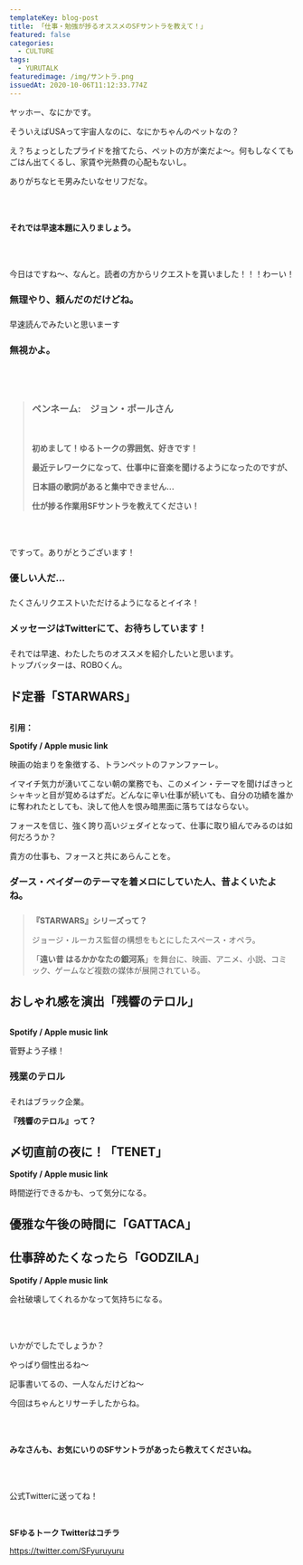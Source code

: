 ```yaml
---
templateKey: blog-post
title: 「仕事・勉強が捗るオススメのSFサントラを教えて！」
featured: false
categories:
  - CULTURE
tags:
  - YURUTALK
featuredimage: /img/サントラ.png
issuedAt: 2020-10-06T11:12:33.774Z
---
```

<div class="talk-left">
  <div class="nanika"></div>
  <div class="serif">
    <p>ヤッホー、なにかです。<p>
  </div>
</div>

<div class="talk-right">
  <div class="robo"></div>
  <div class="serif">
    <p>そういえばUSAって宇宙人なのに、なにかちゃんのペットなの？<p>
  </div>
</div>

<div class="talk-left">
  <div class="usa"></div>
  <div class="serif">
    <p>え？ちょっとしたプライドを捨てたら、ペットの方が楽だよ～。何もしなくてもごはん出てくるし、家賃や光熱費の心配もないし。<p>
  </div>
</div>

<div class="talk-right">
  <div class="uma"></div>
  <div class="serif">
    <p>ありがちなヒモ男みたいなセリフだな。<p>
  </div>
</div>

<br><br>

**それでは早速本題に入りましょう。**

<br><br>

<div class="talk-left">
  <div class="nanika"></div>
  <div class="serif">
    <p>今日はですね〜、なんと。読者の方からリクエストを貰いました！！！わーい！<p>
  </div>
</div>

<div class="talk-right">
  <div class="usa"></div>
  <div class="serif">
    <h3>無理やり、頼んだのだけどね。<h3>
  </div>
</div>

<div class="talk-left">
  <div class="nanika"></div>
  <div class="serif">
    <p>早速読んでみたいと思いまーす<p>
  </div>
</div>

<div class="talk-right">
  <div class="usa"></div>
  <div class="serif">
    <h3>無視かよ。<h3>
  </div>
</div>

<br><br>

> **<h3>ペンネーム:　ジョン・ポールさん</h3>**
>
> **<br>**
>
> **初めまして！ゆるトークの雰囲気、好きです！**
>
> **最近テレワークになって、仕事中に音楽を聞けるようになったのですが、**
>
> **日本語の歌詞があると集中できません…**
>
> **仕が捗る作業用SFサントラを教えてください！**

<br><br>

<div class="talk-left">
  <div class="nanika"></div>
  <div class="serif">
    <p>ですって。ありがとうございます！<p>
  </div>
</div>

<div class="talk-right">
  <div class="usa"></div>
  <div class="serif">
    <h3>優しい人だ…<h3>
  </div>
</div>

<div class="talk-left">
  <div class="robo"></div>
  <div class="serif">
    <p>たくさんリクエストいただけるようになるとイイネ！<p>
  </div>
</div>

<div class="talk-right">
  <div class="uma"></div>
  <div class="serif">
    <h3>メッセージはTwitterにて、お待ちしています！<h3>
  </div>
</div>

<div class="talk-left">
  <div class="nanika"></div>
  <div class="serif">
    <p>それでは早速、わたしたちのオススメを紹介したいと思います。<br>トップバッターは、ROBOくん。<p>
  </div>
</div>

## ド定番「STARWARS」



![]()

**引用：**



**Spotify / Apple music link**

映画の始まりを象徴する、トランペットのファンファーレ。

イマイチ気力が湧いてこない朝の業務でも、このメイン・テーマを聞けばきっとシャキッと目が覚めるはずだ。どんなに辛い仕事が続いても、自分の功績を誰かに奪われたとしても、決して他人を恨み暗黒面に落ちてはならない。

フォースを信じ、強く誇り高いジェダイとなって、仕事に取り組んでみるのは如何だろうか？

<div class="talk-left">
  <div class="robo"></div>
  <div class="serif">
    <p>貴方の仕事も、フォースと共にあらんことを。<p>
  </div>
</div>

<div class="talk-right">
  <div class="usa"></div>
  <div class="serif">
    <h3>ダース・ベイダーのテーマを着メロにしていた人、昔よくいたよね。<h3>
  </div>
</div>





> **『STARWARS』シリーズって？**
>
> ジョージ・ルーカス監督の構想をもとにしたスペース・オペラ。[](https://ja.wikipedia.org/wiki/%E3%82%B8%E3%83%A7%E3%83%BC%E3%82%B8%E3%83%BB%E3%83%AB%E3%83%BC%E3%82%AB%E3%82%B9 "ジョージ・ルーカス")[](https://ja.wikipedia.org/wiki/%E3%83%AB%E3%83%BC%E3%82%AB%E3%82%B9%E3%83%95%E3%82%A3%E3%83%AB%E3%83%A0 "ルーカスフィルム")
>
> 「**遠い昔 はるかかなたの銀河系**」を舞台に、映画、アニメ、小説、コミック、ゲーム[](https://ja.wikipedia.org/wiki/%E6%98%A0%E7%94%BB "映画")など複数の媒体が展開されている。



## おしゃれ感を演出「残響のテロル」

![]()

**Spotify / Apple music link**

<div class="talk-left">
  <div class="uma"></div>
  <div class="serif">
    <p>菅野よう子様！<p>
  </div>
</div>

<div class="talk-right">
  <div class="usa"></div>
  <div class="serif">
    <h3>残業のテロル<h3>
  </div>
</div>

<div class="talk-left">
  <div class="nanika"></div>
  <div class="serif">
    <p>それはブラック企業。<p>
  </div>
</div>



**『残響のテロル』って？**









## 〆切直前の夜に！「TENET」

**Spotify / Apple music link**

<div class="talk-left">
  <div class="nanika"></div>
  <div class="serif">
    <p>時間逆行できるかも、って気分になる。<p>
  </div>
</div>





## 優雅な午後の時間に「GATTACA」

## 仕事辞めたくなったら「GODZILA」

**Spotify / Apple music link**

<div class="talk-left">
  <div class="usa"></div>
  <div class="serif">
    <p>会社破壊してくれるかなって気持ちになる。<p>
  </div>
</div>

<br><br>

<div class="talk-left">
  <div class="nanika"></div>
  <div class="serif">
    <p>いかがでしたでしょうか？<p>
  </div>
</div>

<div class="talk-right">
  <div class="robo"></div>
  <div class="serif">
    <p>やっぱり個性出るね～<p>
  </div>
</div>

<div class="talk-left">
  <div class="usa"></div>
  <div class="serif">
    <p>記事書いてるの、一人なんだけどね～<p>
  </div>
</div>

<div class="talk-right">
  <div class="uma"></div>
  <div class="serif">
    <p>今回はちゃんとリサーチしたからね。<p>
  </div>
</div>

<br><br>

**みなさんも、お気にいりのSFサントラがあったら教えてくださいね。**

<br><br>

<div class="talk-left">
  <div class="usa"></div>
  <div class="serif">
    <p>公式Twitterに送ってね！<p>
  </div>
</div>

<br>

**SFゆるトーク  Twitterはコチラ**

<https://twitter.com/SFyuruyuru>